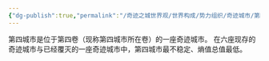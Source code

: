 ```yaml
---
{"dg-publish":true,"permalink":"/奇迹之城世界观/世界构成/势力组织/奇迹城市/第四城市（Quarta Urbs)/第四城市（Quarta Urbs）/","dgPassFrontmatter":true}
---
```


第四城市是位于第四卷（现称第四城市所在卷）的一座奇迹城市。
在六座现存的奇迹城市与已经覆灭的一座奇迹城市中，第四城市最不稳定、熵值总值最低。
